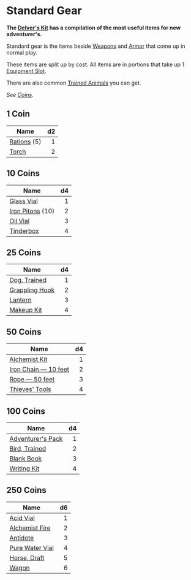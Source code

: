 # Standard Gear

**The [Delver's Kit](Delver's%20Kit.md) has a compilation of the most useful items for new adventurer's.**

Standard gear is the items beside [Weapons](../Weapons/Weapons.md) and [Armor](../Armor/Armor.md) that come up in normal play.

These items are split up by cost. All items are in portions that take up 1 [Equipment Slot](../Equipment%20Slot.md).

There are also common [Trained Animals](Trained%20Animals.md) you can get.

*See [Coins](../../Resources%20for%20GMs/Economy/Coins.md)*.

## 1 Coin

| Name                              |  d2 |
| --------------------------------- | --: |
| [Rations](1%20Coin/Ration.md) (5) |   1 |
| [Torch](1%20Coin/Torch.md)        |   2 |

## 10 Coins

| Name                                           |  d4 |
| ---------------------------------------------- | --: |
| [Glass Vial](10%20Coins/Glass%20Vial.md)       |   1 |
| [Iron Pitons](10%20Coins/Iron%20Piton.md) (10) |   2 |
| [Oil Vial](10%20Coins/Oil%20Vial.md)           |   3 |
| [Tinderbox](10%20Coins/Tinderbox.md)           |   4 |

## 25 Coins

| Name                                                |  d4 |
| --------------------------------------------------- | --: |
| [Dog, Trained](Trained%20Animals/Dog,%20Trained.md) |   1 |
| [Grappling Hook](25%20Coins/Grappling%20Hook.md)    |   2 |
| [Lantern](25%20Coins/Lantern.md)                    |   3 |
| [Makeup Kit](25%20Coins/Makeup%20Kit.md)            |   4 |

## 50 Coins

| Name                                                               |  d4 |
| ------------------------------------------------------------------ | --: |
| [Alchemist Kit](50%20Coins/Alchemist%20Kit.md)                     |   1 |
| [Iron Chain — 10 feet](50%20Coins/Iron%20Chain%20—%2010%20feet.md) |   2 |
| [Rope — 50 feet](50%20Coins/Rope%20—%2050%20feet.md)               |   3 |
| [Thieves' Tools](50%20Coins/Thieves'%20Tools.md)                   |   4 |

## 100 Coins

| Name                                                    |  d4 |
| ------------------------------------------------------- | --: |
| [Adventurer's Pack](100%20Coins/Adventurer's%20Pack.md) |   1 |
| [Bird, Trained](Trained%20Animals/Bird,%20Trained.md)   |   2 |
| [Blank Book](100%20Coins/Blank%20Book.md)               |   3 |
| [Writing Kit](100%20Coins/Writing%20Kit.md)             |   4 |

## 250 Coins

| Name                                                  |  d6 |
| ----------------------------------------------------- | --: |
| [Acid Vial](250%20Coins/Acid%20Vial.md)               |   1 |
| [Alchemist Fire](250%20Coins/Alchemist%20Fire.md)     |   2 |
| [Antidote](250%20Coins/Antidote.md)                   |   3 |
| [Pure Water Vial](250%20Coins/Pure%20Water%20Vial.md) |   4 |
| [Horse, Draft](Trained%20Animals/Horse,%20Draft.md)   |   5 |
| [Wagon](250%20Coins/Wagon.md)                         |   6 |
